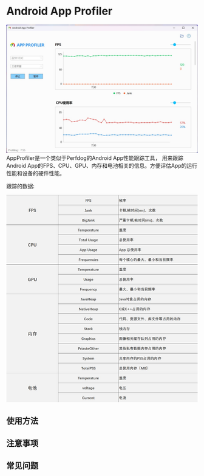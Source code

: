 # Android App Profiler

![screenshot](/Images/app_screenshot.jpg)
AppProfiler是一个类似于Perfdog的Android App性能跟踪工具， 用来跟踪Android App的FPS、CPU、GPU、内存和电池相关的信息。方便评估App的运行性能和设备的硬件性能。

<p>跟踪的数据:</p>

![screenshot](/Images/collect_data.jpg)



## 使用方法


## 注意事项

## 常见问题
